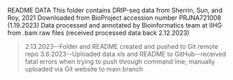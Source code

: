 README DATA
This folder contains DRIP-seq data from Sherrin, Sun, and Roy, 2021
Downloaded from BioProject accession number PRJNA721008 (1.19.2023)
Data processed and annotated by Bioinformatics team at IIHG from .bam raw 
files (received processed data back  2.12.2023)
>2.13.2023--Folder and README created and pushed to Git remote repo
>3.6.2023--Uploaded data xls and README to GitHub--received fatal errors 
when trying to push through command line; manually uploaded via Git website to main branch

